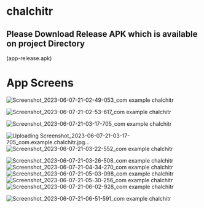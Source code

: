 # chalchitr


## Please Download Release APK which is available on project Directory 
(app-release.apk)




# App Screens

![Screenshot_2023-06-07-21-02-49-053_com example chalchitr](https://github.com/hethub/chalchitr/assets/75110278/942e180d-168e-4369-8a33-25c2e649c76a)






![Screenshot_2023-06-07-21-02-53-617_com example chalchitr](https://github.com/hethub/chalchitr/assets/75110278/c64e309f-e2f1-4046-9ba3-5b38dec464e9)

![Screenshot_2023-06-07-21-03-17-705_com example chalchitr](https://github.com/hethub/chalchitr/assets/75110278/51592105-9b20-4b52-a054-8af3127d8e37)


![Uploading Screenshot_2023-06-07-21-03-17-705_com.example.chalchitr.jpg…]()
![Screenshot_2023-06-07-21-03-22-552_com example chalchitr](https://github.com/hethub/chalchitr/assets/75110278/4902d8d5-c9cf-4d0f-97fd-3165c9b7112c)

![Screenshot_2023-06-07-21-03-26-508_com example chalchitr](https://github.com/hethub/chalchitr/assets/75110278/5adcd073-6c39-4086-9f34-38e43a7555bf)
![Screenshot_2023-06-07-21-04-34-270_com example chalchitr](https://github.com/hethub/chalchitr/assets/75110278/129fbf2a-d80c-4392-ba87-b0eab3eb2fe9)
![Screenshot_2023-06-07-21-05-03-098_com example chalchitr](https://github.com/hethub/chalchitr/assets/75110278/54de8462-8a47-4686-abb7-37f43de3973e)
![Screenshot_2023-06-07-21-05-30-256_com example chalchitr](https://github.com/hethub/chalchitr/assets/75110278/2f07ce46-d1d2-4f7d-93d8-79d7d541102b)
![Screenshot_2023-06-07-21-06-02-928_com example chalchitr](https://github.com/hethub/chalchitr/assets/75110278/8a4c5bcc-53be-4ca6-942b-5671dd8fd39d)

![Screenshot_2023-06-07-21-06-51-591_com example chalchitr](https://github.com/hethub/chalchitr/assets/75110278/6d098fe4-5c18-450f-8c94-916f9be5d60c)

